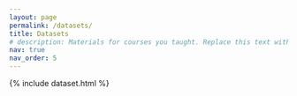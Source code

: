 ```yaml
---
layout: page
permalink: /datasets/
title: Datasets
# description: Materials for courses you taught. Replace this text with your description.
nav: true
nav_order: 5
---
```


{% include dataset.html %}
